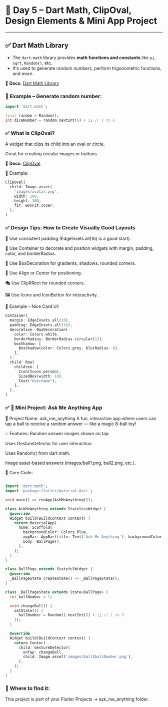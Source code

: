 # 📘 Day 5 – Dart Math, ClipOval, Design Elements & Mini App Project

---

## ✅ Dart Math Library

- The `dart:math` library provides **math functions and constants** like `pi`, `sqrt`, `Random()`, etc.
- It's used to generate random numbers, perform trigonometric functions, and more.

📄 **Docs:** [Dart Math Library](https://api.dart.dev/stable/dart-math/dart-math-library.html)

### 🔸 Example – Generate random number:
```dart
import 'dart:math';

final random = Random();
int diceNumber = random.nextInt(6) + 1; // 1 to 6
```
### ✅ What is ClipOval?
A widget that clips its child into an oval or circle.

Great for creating circular images or buttons.

📄 **Docs:** [ClipOval](https://api.flutter.dev/flutter/widgets/ClipOval-class.html).

🔸 Example:
```dart
ClipOval(
  child: Image.asset(
    'images/avatar.png',
    width: 100,
    height: 100,
    fit: BoxFit.cover,
  ),
)
```
### ✅ Design Tips: How to Create Visually Good Layouts
🎨 Use consistent padding (EdgeInsets.all(16) is a good start).

🧱 Use Container to decorate and position widgets with margin, padding, color, and borderRadius.

💠 Use BoxDecoration for gradients, shadows, rounded corners.

🎯 Use Align or Center for positioning.

🎭 Use ClipRRect for rounded corners.

🖼️ Use Icons and IconButton for interactivity.

🔸 Example – Nice Card UI:
```dart
Container(
  margin: EdgeInsets.all(16),
  padding: EdgeInsets.all(16),
  decoration: BoxDecoration(
    color: Colors.white,
    borderRadius: BorderRadius.circular(12),
    boxShadow: [
      BoxShadow(color: Colors.grey, blurRadius: 8),
    ],
  ),
  child: Row(
    children: [
      Icon(Icons.person),
      SizedBox(width: 10),
      Text("Username"),
    ],
  ),
)
```
### ✅ 🧪 Mini Project: Ask Me Anything App
📱 Project Name: ask_me_anything
A fun, interactive app where users can tap a ball to receive a random answer — like a magic 8-ball toy!

💡 Features:
Random answer images shown on tap.

Uses GestureDetector for user interaction.

Uses Random() from dart:math.

Image asset-based answers (images/ball1.png, ball2.png, etc.).

🔸 Core Code:
```dart

import 'dart:math';
import 'package:flutter/material.dart';

void main() => runApp(AskMeAnything());

class AskMeAnything extends StatelessWidget {
  @override
  Widget build(BuildContext context) {
    return MaterialApp(
      home: Scaffold(
        backgroundColor: Colors.blue,
        appBar: AppBar(title: Text('Ask Me Anything'), backgroundColor: Colors.blue.shade900),
        body: BallPage(),
      ),
    );
  }
}

class BallPage extends StatefulWidget {
  @override
  _BallPageState createState() => _BallPageState();
}

class _BallPageState extends State<BallPage> {
  int ballNumber = 1;

  void changeBall() {
    setState(() {
      ballNumber = Random().nextInt(5) + 1; // 1 to 5
    });
  }

  @override
  Widget build(BuildContext context) {
    return Center(
      child: GestureDetector(
        onTap: changeBall,
        child: Image.asset('images/ball$ballNumber.png'),
      ),
    );
  }
}
```
### 🧩 Where to find it:
This project is part of your Flutter Projects → ask_me_anything folder.
